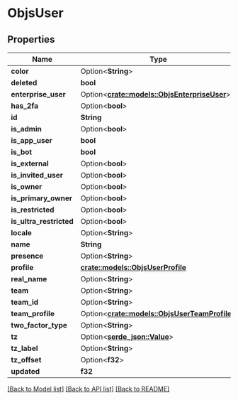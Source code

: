 # ObjsUser

## Properties

Name | Type | Description | Notes
------------ | ------------- | ------------- | -------------
**color** | Option<**String**> |  | [optional]
**deleted** | **bool** |  | 
**enterprise_user** | Option<[**crate::models::ObjsEnterpriseUser**](objs_enterprise_user.md)> |  | [optional]
**has_2fa** | Option<**bool**> |  | [optional]
**id** | **String** |  | 
**is_admin** | Option<**bool**> |  | [optional]
**is_app_user** | **bool** |  | 
**is_bot** | **bool** |  | 
**is_external** | Option<**bool**> |  | [optional]
**is_invited_user** | Option<**bool**> |  | [optional]
**is_owner** | Option<**bool**> |  | [optional]
**is_primary_owner** | Option<**bool**> |  | [optional]
**is_restricted** | Option<**bool**> |  | [optional]
**is_ultra_restricted** | Option<**bool**> |  | [optional]
**locale** | Option<**String**> |  | [optional]
**name** | **String** |  | 
**presence** | Option<**String**> |  | [optional]
**profile** | [**crate::models::ObjsUserProfile**](objs_user_profile.md) |  | 
**real_name** | Option<**String**> |  | [optional]
**team** | Option<**String**> |  | [optional]
**team_id** | Option<**String**> |  | [optional]
**team_profile** | Option<[**crate::models::ObjsUserTeamProfile**](objs_user_team_profile.md)> |  | [optional]
**two_factor_type** | Option<**String**> |  | [optional]
**tz** | Option<[**serde_json::Value**](.md)> |  | [optional]
**tz_label** | Option<**String**> |  | [optional]
**tz_offset** | Option<**f32**> |  | [optional]
**updated** | **f32** |  | 

[[Back to Model list]](../README.md#documentation-for-models) [[Back to API list]](../README.md#documentation-for-api-endpoints) [[Back to README]](../README.md)


